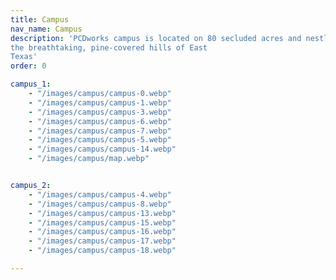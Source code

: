 ```yaml
---
title: Campus
nav_name: Campus
description: 'PCDworks campus is located on 80 secluded acres and nestled within
the breathtaking, pine-covered hills of East
Texas'
order: 0

campus_1:
    - "/images/campus/campus-0.webp"
    - "/images/campus/campus-1.webp"
    - "/images/campus/campus-3.webp"
    - "/images/campus/campus-6.webp"
    - "/images/campus/campus-7.webp"
    - "/images/campus/campus-5.webp"
    - "/images/campus/campus-14.webp"
    - "/images/campus/map.webp"


campus_2:
    - "/images/campus/campus-4.webp"
    - "/images/campus/campus-8.webp"
    - "/images/campus/campus-13.webp"
    - "/images/campus/campus-15.webp"
    - "/images/campus/campus-16.webp"
    - "/images/campus/campus-17.webp"
    - "/images/campus/campus-18.webp"

---
```


<text-image :images="campus_1">
<template v-slot:primary>

## For out-of-the-box thinking,
# Step out of your box
<br/>

Located on 80 secluded acres and nestled within
the breathtaking, pine-covered hills of East
Texas, our campus provides a one-of-a-kind
environment where your mind (and body) can
freely wander. A spot where fresh air and fresh
thought mingle.

But don't let the serene and majestic setting fool you. The PCDworks
campus is home to a full complement of state-of-the-art engineering,
prototyping, and testing facilities, and is staffed by some of the brightest
minds in the business.

We've hosted scores of Immersive Ideation™ sessions and have provided
expertise in new product development to some of the largest companies in
the world. Our quiet, isolated location is recognized as an ideal spot for
fostering creativity and sparking imaginative ideation and collaborative
thinking that yields accelerated breakthrough solutions.

</template>
</text-image>

<text-image :images="campus_2" order="it">
<template v-slot:primary>

## Experience if for
# Yourself
<br/>

All are welcome to visit our campus. Come by yourself or bring your team to
stroll the grounds, see what we're working on, and explore all the ways you
can experience out-of-the-box thinking. Schedule your visit today.

</template>
</text-image>